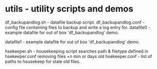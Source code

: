 utils - utility scripts and demos
=====
df_backupandlog.sh - datafile backup script.
df_backupandlog.conf - config file containing files to backup and write a log entry for.
datafile0 - example datafile for out of box 'df_backupandlog' demo.

datafile1 - example datafile for out of box 'df_backupandlog' demo.

hsekeeper.sh - housekeeping script searches path & filetype defined in hsekeeper.conf removing files +n min or days old 
hsekeeper.conf - list of paths to housekeep for stale old files.

